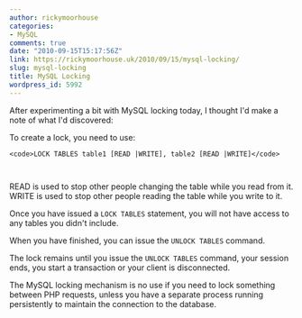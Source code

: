 ```yaml
---
author: rickymoorhouse
categories:
- MySQL
comments: true
date: "2010-09-15T15:17:56Z"
link: https://rickymoorhouse.uk/2010/09/15/mysql-locking/
slug: mysql-locking
title: MySQL Locking
wordpress_id: 5992
---
```


After experimenting a bit with MySQL locking today, I thought I'd make a note of what I'd discovered:

To create a lock, you need to use:

    
    <code>LOCK TABLES table1 [READ |WRITE], table2 [READ |WRITE]</code>


` `

READ is used to stop other people changing the table while you read from it.
WRITE is used to stop other people reading the table while you write to it.

Once you have issued a `LOCK TABLES` statement, you will not have access to any tables you didn't include.

When you have finished, you can issue the `UNLOCK TABLES` command.

The lock remains until you issue the `UNLOCK TABLES` command, your session ends, you start a transaction or your client is disconnected.

The MySQL locking mechanism is no use if you need to lock something between PHP requests, unless you have a separate process running persistently to maintain the connection to the database.
